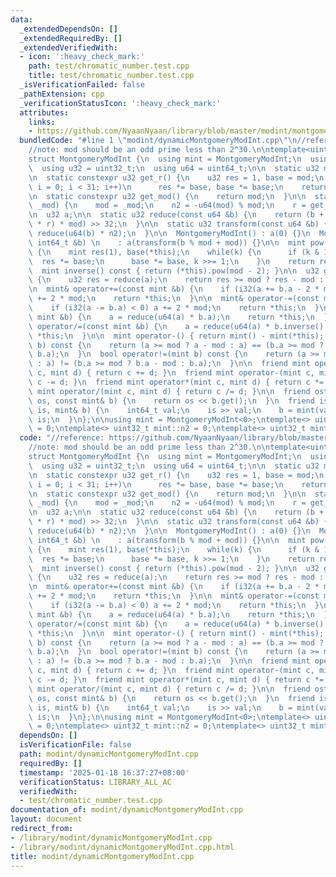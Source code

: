 ```yaml
---
data:
  _extendedDependsOn: []
  _extendedRequiredBy: []
  _extendedVerifiedWith:
  - icon: ':heavy_check_mark:'
    path: test/chromatic_number.test.cpp
    title: test/chromatic_number.test.cpp
  _isVerificationFailed: false
  _pathExtension: cpp
  _verificationStatusIcon: ':heavy_check_mark:'
  attributes:
    links:
    - https://github.com/NyaanNyaan/library/blob/master/modint/montgomery-modint.hpp#L10
  bundledCode: "#line 1 \"modint/dynamicMontgomeryModInt.cpp\"\n//reference: https://github.com/NyaanNyaan/library/blob/master/modint/montgomery-modint.hpp#L10\n\
    //note: mod should be an odd prime less than 2^30.\n\ntemplate<uint32_t ver>\n\
    struct MontgomeryModInt {\n  using mint = MontgomeryModInt;\n  using i32 = int32_t;\n\
    \  using u32 = uint32_t;\n  using u64 = uint64_t;\n\n  static u32 mod, n2, r;\n\
    \n  static constexpr u32 get_r() {\n    u32 res = 1, base = mod;\n    for(i32\
    \ i = 0; i < 31; i++)\n      res *= base, base *= base;\n    return -res;\n  }\n\
    \n  static constexpr u32 get_mod() {\n    return mod;\n  }\n\n  static void set_mod(u32\
    \ _mod) {\n    mod = _mod;\n    n2 = -u64(mod) % mod;\n    r = get_r();\n  }\n\
    \n  u32 a;\n\n  static u32 reduce(const u64 &b) {\n    return (b + u64(u32(b)\
    \ * r) * mod) >> 32;\n  }\n\n  static u32 transform(const u64 &b) {\n    return\
    \ reduce(u64(b) * n2);\n  }\n\n  MontgomeryModInt() : a(0) {}\n  MontgomeryModInt(const\
    \ int64_t &b) \n    : a(transform(b % mod + mod)) {}\n\n  mint pow(u64 k) const\
    \ {\n    mint res(1), base(*this);\n    while(k) {\n      if (k & 1) \n      \
    \  res *= base;\n      base *= base, k >>= 1;\n    }\n    return res;\n  }\n\n\
    \  mint inverse() const { return (*this).pow(mod - 2); }\n\n  u32 get() const\
    \ {\n    u32 res = reduce(a);\n    return res >= mod ? res - mod : res;\n  }\n\
    \n  mint& operator+=(const mint &b) {\n    if (i32(a += b.a - 2 * mod) < 0) a\
    \ += 2 * mod;\n    return *this;\n  }\n\n  mint& operator-=(const mint &b) {\n\
    \    if (i32(a -= b.a) < 0) a += 2 * mod;\n    return *this;\n  }\n\n  mint& operator*=(const\
    \ mint &b) {\n    a = reduce(u64(a) * b.a);\n    return *this;\n  }\n\n  mint&\
    \ operator/=(const mint &b) {\n    a = reduce(u64(a) * b.inverse().a);\n    return\
    \ *this;\n  }\n\n  mint operator-() { return mint() - mint(*this); }\n  bool operator==(mint\
    \ b) const {\n    return (a >= mod ? a - mod : a) == (b.a >= mod ? b.a - mod :\
    \ b.a);\n  }\n  bool operator!=(mint b) const {\n    return (a >= mod ? a - mod\
    \ : a) != (b.a >= mod ? b.a - mod : b.a);\n  }\n\n  friend mint operator+(mint\
    \ c, mint d) { return c += d; }\n  friend mint operator-(mint c, mint d) { return\
    \ c -= d; }\n  friend mint operator*(mint c, mint d) { return c *= d; }\n  friend\
    \ mint operator/(mint c, mint d) { return c /= d; }\n\n  friend ostream& operator<<(ostream&\
    \ os, const mint& b) {\n    return os << b.get();\n  }\n  friend istream& operator>>(istream&\
    \ is, mint& b) {\n    int64_t val;\n    is >> val;\n    b = mint(val);\n    return\
    \ is;\n  }\n};\n\nusing mint = MontgomeryModInt<0>;\ntemplate<> uint32_t mint::mod\
    \ = 0;\ntemplate<> uint32_t mint::n2 = 0;\ntemplate<> uint32_t mint::r = 0;\n"
  code: "//reference: https://github.com/NyaanNyaan/library/blob/master/modint/montgomery-modint.hpp#L10\n\
    //note: mod should be an odd prime less than 2^30.\n\ntemplate<uint32_t ver>\n\
    struct MontgomeryModInt {\n  using mint = MontgomeryModInt;\n  using i32 = int32_t;\n\
    \  using u32 = uint32_t;\n  using u64 = uint64_t;\n\n  static u32 mod, n2, r;\n\
    \n  static constexpr u32 get_r() {\n    u32 res = 1, base = mod;\n    for(i32\
    \ i = 0; i < 31; i++)\n      res *= base, base *= base;\n    return -res;\n  }\n\
    \n  static constexpr u32 get_mod() {\n    return mod;\n  }\n\n  static void set_mod(u32\
    \ _mod) {\n    mod = _mod;\n    n2 = -u64(mod) % mod;\n    r = get_r();\n  }\n\
    \n  u32 a;\n\n  static u32 reduce(const u64 &b) {\n    return (b + u64(u32(b)\
    \ * r) * mod) >> 32;\n  }\n\n  static u32 transform(const u64 &b) {\n    return\
    \ reduce(u64(b) * n2);\n  }\n\n  MontgomeryModInt() : a(0) {}\n  MontgomeryModInt(const\
    \ int64_t &b) \n    : a(transform(b % mod + mod)) {}\n\n  mint pow(u64 k) const\
    \ {\n    mint res(1), base(*this);\n    while(k) {\n      if (k & 1) \n      \
    \  res *= base;\n      base *= base, k >>= 1;\n    }\n    return res;\n  }\n\n\
    \  mint inverse() const { return (*this).pow(mod - 2); }\n\n  u32 get() const\
    \ {\n    u32 res = reduce(a);\n    return res >= mod ? res - mod : res;\n  }\n\
    \n  mint& operator+=(const mint &b) {\n    if (i32(a += b.a - 2 * mod) < 0) a\
    \ += 2 * mod;\n    return *this;\n  }\n\n  mint& operator-=(const mint &b) {\n\
    \    if (i32(a -= b.a) < 0) a += 2 * mod;\n    return *this;\n  }\n\n  mint& operator*=(const\
    \ mint &b) {\n    a = reduce(u64(a) * b.a);\n    return *this;\n  }\n\n  mint&\
    \ operator/=(const mint &b) {\n    a = reduce(u64(a) * b.inverse().a);\n    return\
    \ *this;\n  }\n\n  mint operator-() { return mint() - mint(*this); }\n  bool operator==(mint\
    \ b) const {\n    return (a >= mod ? a - mod : a) == (b.a >= mod ? b.a - mod :\
    \ b.a);\n  }\n  bool operator!=(mint b) const {\n    return (a >= mod ? a - mod\
    \ : a) != (b.a >= mod ? b.a - mod : b.a);\n  }\n\n  friend mint operator+(mint\
    \ c, mint d) { return c += d; }\n  friend mint operator-(mint c, mint d) { return\
    \ c -= d; }\n  friend mint operator*(mint c, mint d) { return c *= d; }\n  friend\
    \ mint operator/(mint c, mint d) { return c /= d; }\n\n  friend ostream& operator<<(ostream&\
    \ os, const mint& b) {\n    return os << b.get();\n  }\n  friend istream& operator>>(istream&\
    \ is, mint& b) {\n    int64_t val;\n    is >> val;\n    b = mint(val);\n    return\
    \ is;\n  }\n};\n\nusing mint = MontgomeryModInt<0>;\ntemplate<> uint32_t mint::mod\
    \ = 0;\ntemplate<> uint32_t mint::n2 = 0;\ntemplate<> uint32_t mint::r = 0;\n"
  dependsOn: []
  isVerificationFile: false
  path: modint/dynamicMontgomeryModInt.cpp
  requiredBy: []
  timestamp: '2025-01-18 16:37:27+08:00'
  verificationStatus: LIBRARY_ALL_AC
  verifiedWith:
  - test/chromatic_number.test.cpp
documentation_of: modint/dynamicMontgomeryModInt.cpp
layout: document
redirect_from:
- /library/modint/dynamicMontgomeryModInt.cpp
- /library/modint/dynamicMontgomeryModInt.cpp.html
title: modint/dynamicMontgomeryModInt.cpp
---
```


